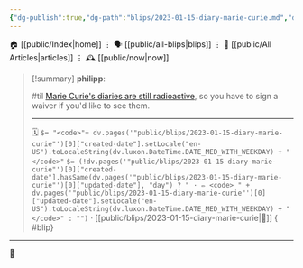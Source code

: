 ```yaml
---
{"dg-publish":true,"dg-path":"blips/2023-01-15-diary-marie-curie.md","dg-permalink":"2023/01/15/diary-marie-curie/","permalink":"/2023/01/15/diary-marie-curie/","title":"philipp @ 2023-01-15"}
---
```



<div class="transclusion internal-embed is-loaded"><div class="markdown-embed">




🏠 [[public/Index\|home]]  ⋮ 🗣️ [[public/all-blips\|blips]] ⋮  📝 [[public/All Articles\|articles]]  ⋮ 🕰️ [[public/now\|now]]


</div></div>


> [!summary] **philipp**:
>
> #til
> [Marie Curie's diaries are still radioactive](https://twitter.com/EurekaKreuzwort/status/1613785442293321729?cxt=HHwWgsC4-efTqOUsAAAA), so you have to sign a waiver if you'd like to see them.
> - - -
>
> 🗓️ `$= "<code>"+ dv.pages('"public/blips/2023-01-15-diary-marie-curie"')[0]["created-date"].setLocale("en-US").toLocaleString(dv.luxon.DateTime.DATE_MED_WITH_WEEKDAY) + "</code>"` `$= (!dv.pages('"public/blips/2023-01-15-diary-marie-curie"')[0]["created-date"].hasSame(dv.pages('"public/blips/2023-01-15-diary-marie-curie"')[0]["updated-date"], "day") ? " · ✏️ <code> " + dv.pages('"public/blips/2023-01-15-diary-marie-curie"')[0]["updated-date"].setLocale("en-US").toLocaleString(dv.luxon.DateTime.DATE_MED_WITH_WEEKDAY) + "</code>" : "")`  · [[public/blips/2023-01-15-diary-marie-curie\|🔗]]
{ #blip}


- - -

 👾
